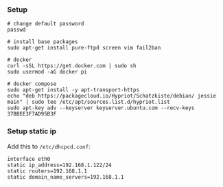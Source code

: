 ### Setup

	# change default password
	passwd
	
	# install base packages
	sudo apt-get install pure-ftpd screen vim fail2ban
	
	# docker
	curl -sSL https://get.docker.com | sudo sh
	sudo usermod -aG docker pi
	
	# docker compose
	sudo apt-get install -y apt-transport-https
	echo "deb https://packagecloud.io/Hypriot/Schatzkiste/debian/ jessie main" | sudo tee /etc/apt/sources.list.d/hypriot.list
	sudo apt-key adv --keyserver keyserver.ubuntu.com --recv-keys 37BBEE3F7AD95B3F
	
	
### Setup static ip

Add this to `/etc/dhcpcd.conf`:
	
	interface eth0
	static ip_address=192.168.1.122/24
	static routers=192.168.1.1
	static domain_name_servers=192.168.1.1
